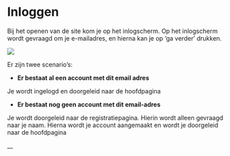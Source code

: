 # Inloggen

Bij het openen van de site kom je op het inlogscherm. Op het inlogscherm wordt gevraagd om je e-mailadres, en hierna kan je op ‘ga verder’ drukken.



![](https://lh6.googleusercontent.com/5lg0kE_KpBDrn48ftLTRIUsB4Ibfg2x-T00IqI9T469TsmeUDWv7Mn8LpkhA-1HhGdMT8L-ZgHUwTVPS6IU1bxDvbDDTpPbZI19wPGOWd6xi8G3S15HMv0zTKnCiUAcGFAW3JDPu)

Er zijn twee scenario’s:

* **Er bestaat al een account met dit email adres**

Je wordt ingelogd en doorgeleid naar de hoofdpagina

* **Er bestaat nog geen account met dit email-adres** 

Je wordt doorgeleid naar de registratiepagina. Hierin wordt alleen gevraagd naar je naam. Hierna wordt je account aangemaakt en wordt je doorgeleid naar de hoofdpagina

  
__

